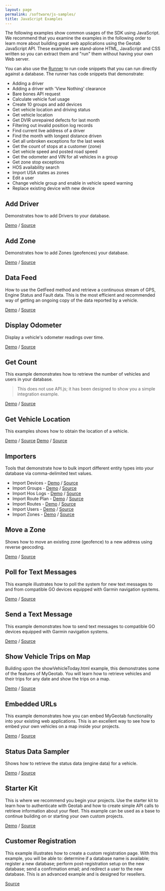 ```yaml
---
layout: page
permalink: /software/js-samples/
title: JavaScript Examples
---
```


The following examples show common usages of the SDK using JavaScript. We recommend that you examine the examples in the following order to learn more about building great web applications using the Geotab JavaScript API. These examples are stand-alone HTML, JavaScript and CSS written so you can extract them and "run" them without having your own Web server.

You can also use the [Runner](../api/runner.html) to run code snippets that you can run directly against a database. The runner has code snippets that demonstrate:

* Adding a driver
* Adding a driver with 'View Nothing' clearance
* Bare bones API request
* Calculate vehicle fuel usage
* Create 10 groups and add devices
* Get vehicle location and driving status
* Get vehicle location
* Get DVIR unrepaired defects for last month
* Filtering out invalid position log records
* Find current live address of a driver
* Find the month with longest distance driven
* Get all unbroken exceptions for the last week
* Get the count of stops at a customer (zone)
* Get vehicle speed and posted road speed
* Get the odometer and VIN for all vehicles in a group
* Get zone stop exceptions
* HOS availability search
* Import USA states as zones
* Edit a user
* Change vehicle group and enable in vehicle speed warning
* Replace existing device with new device

## Add Driver
Demonstrates how to add Drivers to your database.

<a href="./addDriver.html" aria-label="Demo for adding driver">Demo</a> / <a href="https://github.com/Geotab/sdk/blob/master/src/software/js-samples/addDriver.html" aria-label="Source for adding driver">Source</a>

## Add Zone 

Demonstrates how to add Zones (geofences) your database.

<a href="./addZone.html" aria-label="Demo for adding zone">Demo</a> / <a href="https://github.com/Geotab/sdk/blob/master/src/software/js-samples/addZone.html" aria-label="Source for adding zone">Source</a>

## Data Feed

How to use the GetFeed method and retrieve a continuous stream of GPS, Engine Status and Fault data. This is the most efficient and recommended way of getting an ongoing copy of the data reported by a vehicle.

<a href="./dataFeed.html" aria-label="Demo for using datafeed">Demo</a> / <a href="https://github.com/Geotab/sdk/blob/master/src/software/js-samples/dataFeed.html" aria-label="Source for data feed">Source</a>

## Display Odometer

Display a vehicle's odometer readings over time.

<a href="./displayOdometer.html" aria-label="Demo for display odometer">Demo</a> / <a href="https://github.com/Geotab/sdk/blob/master/src/software/js-samples/displayOdometer.html" aria-label="Source for display odometer">Source</a>

## Get Count

This example demonstrates how to retrieve the number of vehicles and users in your database. 

> This does not use API.js; it has been designed to show you a simple integration example.

<a href="./getCount.html" aria-label="Demo for using get count">Demo</a> / <a href="https://github.com/Geotab/sdk/blob/master/src/software/js-samples/getCount.html" aria-label="Source for get count">Source</a>

## Get Vehicle Location

This examples shows how to obtain the location of a vehicle.

[Demo](./getLocation.html) / [Source](https://github.com/Geotab/sdk/blob/master/src/software/js-samples/getLocation.html)
<a href="./getLocation.html" aria-label="Demo for get vehicle location">Demo</a> / <a href="https://github.com/Geotab/sdk/blob/master/src/software/js-samples/getLocation.html" aria-label="Source for get vehicle location">Source</a>

## Importers

Tools that demonstrate how to bulk import different entity types into your database via comma-delimited text values.

* Import Devices - <a href="./importDevices.html" aria-label="Demo for importing devices">Demo</a> / <a href="https://github.com/Geotab/sdk/blob/master/src/software/js-samples/importDevices.html" aria-label="Source for importing devices">Source</a>
* Import Groups - <a href="./importGroups.html" aria-label="Demo for importing groups">Demo</a> / <a href="https://github.com/Geotab/sdk/blob/master/src/software/js-samples/importGroups.html" aria-label="Source for importing groups">Source</a>
* Import Hos Logs - <a href="./importHosLogs.html" aria-label="Demo for importing hos logs">Demo</a> / <a href="https://github.com/Geotab/sdk/blob/master/src/software/js-samples/importHosLogs.html" aria-label="Source for importing hos logs">Source</a>
* Import Route Plan - <a href="./importRoutePlan.html" aria-label="Demo for importing route plan">Demo</a> / <a href="https://github.com/Geotab/sdk/blob/master/src/software/js-samples/importRoutePlan.html" aria-label="Source for importing route plan">Source</a>
* Import Routes - <a href="./importRoutes.html" aria-label="Demo for importing routes">Demo</a> / <a href="https://github.com/Geotab/sdk/blob/master/src/software/js-samples/importRoutes.html" aria-label="Source for importing routes">Source</a>
* Import Users - <a href="./importUsers.html" aria-label="Demo for importing users">Demo</a> / <a href="https://github.com/Geotab/sdk/blob/master/src/software/js-samples/importUsers.html" aria-label="Source for importing users">Source</a>
* Import Zones - <a href="./importZones.html" aria-label="Demo for importing zones">Demo</a> / <a href="https://github.com/Geotab/sdk/blob/master/src/software/js-samples/importZones.html" aria-label="Source for importing zones">Source</a>

## Move a Zone

Shows how to move an existing zone (geofence) to a new address using reverse geocoding.

<a href="./moveZone.html" aria-label="Demo for moving zone">Demo</a> / <a href="https://github.com/Geotab/sdk/blob/master/src/software/js-samples/moveZone.html" aria-label="Source for moving zone">Source</a>

## Poll for Text Messages

This example illustrates how to poll the system for new text messages to and from compatible GO devices equipped with Garmin navigation systems.

<a href="./pollTextMessages.html" aria-label="Demo for poll text messages">Demo</a> / <a href="https://github.com/Geotab/sdk/blob/master/src/software/js-samples/pollTextMessages.html" aria-label="Source for poll text messages">Source</a>

## Send a Text Message

This example demonstrates how to send text messages to compatible GO devices equipped with Garmin navigation systems.

<a href="./sendTextMessage.html" aria-label="Demo for sending text messages">Demo</a> / <a href="https://github.com/Geotab/sdk/blob/master/src/software/js-samples/sendTextMessage.html" aria-label="Source for sending text messages">Source</a>

## Show Vehicle Trips on Map

Building upon the showVehicleToday.html example, this demonstrates some of the features of MyGeotab. You will learn how to retrieve vehicles and their trips for any date and show the trips on a map.

<a href="./showTrips.html" aria-label="Demo for showing trips">Demo</a> / <a href="https://github.com/Geotab/sdk/blob/master/src/software/js-samples/showTrips.html" aria-label="Source for showing trips">Source</a>

## Embedded URLs

This example demonstrates how you can embed MyGeotab functionality into your existing web applications. This is an excellent way to see how to embed your own vehicles on a map inside your projects.

<a href="./singleSignOn.html" aria-label="Demo for single sign on">Demo</a> / <a href="https://github.com/Geotab/sdk/blob/master/src/software/js-samples/singleSignOn.html" aria-label="Source for single sign on">Source</a>

## Status Data Sampler

Shows how to retrieve the status data (engine data) for a vehicle.

<a href="./statusDataSampler.html" aria-label="Demo for retreiving status data">Demo</a> / <a href="https://github.com/Geotab/sdk/blob/master/src/software/js-samples/statusDataSampler.html" aria-label="Source for retreiving status data">Source</a>

## Starter Kit

This is where we recommend you begin your projects. Use the starter kit to learn how to authenticate with Geotab and how to create simple API calls to retrieve information about your fleet. This example can be used as a base to continue building on or starting your own custom projects.

<a href="./starterKit.html" aria-label="Demo for starter kit">Demo</a> / <a href="https://github.com/Geotab/sdk/blob/master/src/software/js-samples/starterKit.html" aria-label="Source for starter kit">Source</a>

## Customer Registration

This example illustrates how to create a custom registration page. With this example, you will be able to: determine if a database name is available; register a new database; perform post-registration setup on the new database; send a confirmation email; and redirect a user to the new database. This is an advanced example and is designed for resellers.

<a href="https://github.com/Geotab/sample-registration" aria-label="Source for sample customer registration">Source</a>

